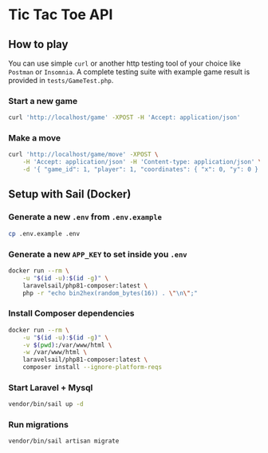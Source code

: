 # Tic Tac Toe API

## How to play

You can use simple `curl` or another http testing tool of your choice like `Postman` or `Insomnia`.
A complete testing suite with example game result is provided in `tests/GameTest.php`.

### Start a new game

```bash
curl 'http://localhost/game' -XPOST -H 'Accept: application/json'
```

### Make a move

```bash
curl 'http://localhost/game/move' -XPOST \
    -H 'Accept: application/json' -H 'Content-type: application/json' \
    -d '{ "game_id": 1, "player": 1, "coordinates": { "x": 0, "y": 0 } }'
```

## Setup with Sail (Docker)

### Generate a new `.env` from `.env.example`

```bash
cp .env.example .env
```

### Generate a new `APP_KEY` to set inside you `.env`

```bash
docker run --rm \
    -u "$(id -u):$(id -g)" \
    laravelsail/php81-composer:latest \
    php -r "echo bin2hex(random_bytes(16)) . \"\n\";"
```

### Install Composer dependencies

```bash
docker run --rm \
    -u "$(id -u):$(id -g)" \
    -v $(pwd):/var/www/html \
    -w /var/www/html \
    laravelsail/php81-composer:latest \
    composer install --ignore-platform-reqs
```

### Start Laravel + Mysql

```bash
vendor/bin/sail up -d
```

### Run migrations

```bash
vendor/bin/sail artisan migrate
```
